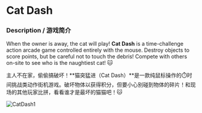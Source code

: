 # Cat Dash 

### Description / 游戏简介

When the owner is away, the cat will play! **Cat Dash** is a time-challenge action arcade game controlled entirely with the mouse. Destroy objects to score points, but be careful not to touch the debris! Compete with others on-site to see who is the naughtiest cat! 🐱

主人不在家，偷偷搞破坏！**猫突猛进（Cat Dash）**是一款纯鼠标操作的⏱️时间挑战类动作街机游戏。破坏物体以获得积分，但要小心别碰到物体的碎片！和现场的其他玩家比拼，看看谁才是最坏的猫猫吧！🐱

![CatDash1](images/cat-dash1.png)